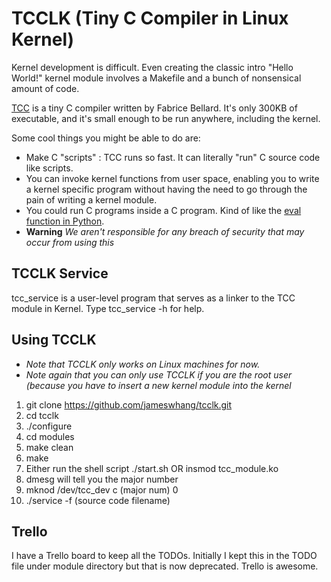 # TCCLK (Tiny C Compiler in Linux Kernel)

Kernel development is difficult. Even creating the classic intro "Hello World!" kernel module involves a Makefile and a bunch of nonsensical amount of code. 

<a href="http://bellard.org/tcc">TCC</a> is a tiny C compiler written by Fabrice Bellard. It's only 300KB of executable, and it's small enough to be run anywhere, including the kernel.

Some cool things you might be able to do are:
- Make C "scripts" : TCC runs so fast. It can literally "run" C source code like scripts.
- You can invoke kernel functions from user space, enabling you to write a kernel specific program without having the need to go through the pain of writing a kernel module. 
- You could run C programs inside a C program. Kind of like the <a href="https://docs.python.org/2/library/functions.html#eval">eval function in Python</a>. 
- <strong>Warning</strong> <i>We aren't responsible for any breach of security that may occur from using this</i>

## TCCLK Service
tcc_service is a user-level program that serves as a linker to the TCC module in Kernel. Type tcc_service -h for help.

## Using TCCLK
- <i> Note that TCCLK only works on Linux machines for now.</i>
- <i> Note again that you can only use TCCLK if you are the root user (because you have to insert a new kernel module into the kernel </i>
1. git clone https://github.com/jameswhang/tcclk.git
2. cd tcclk
3. ./configure
4. cd modules
5. make clean
6. make
7. Either run the shell script ./start.sh OR insmod tcc_module.ko
8. dmesg  will tell you the major number
9. mknod /dev/tcc_dev c (major num) 0 
10. ./service -f (source code filename)

## Trello
I have a Trello board to keep all the TODOs. Initially I kept this in the TODO file under module directory but that is now deprecated. Trello is awesome.
